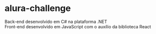 # alura-challenge

Back-end desenvolvido em C# na plataforma .NET <br>
Front-end desenvolvido em JavaScript com o auxílio da biblioteca React
